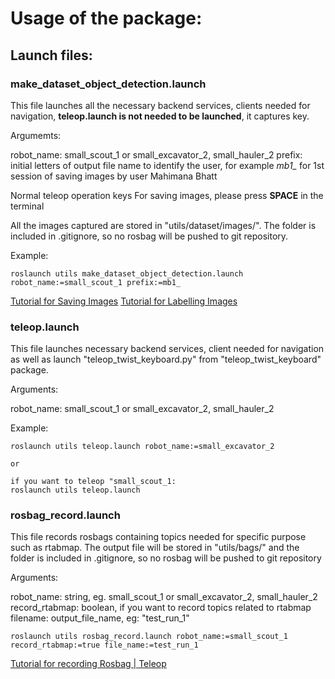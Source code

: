 # Usage of the package:

## Launch files:

### make_dataset_object_detection.launch

This file launches all the necessary backend services, clients needed for navigation, **teleop.launch is not needed to be launched**, it captures key. 

Argumemts:

robot_name: small_scout_1 or small_excavator_2, small_hauler_2
prefix: initial letters of output file name to identify the user, for example *mb1_* for 1st session of saving images by user Mahimana Bhatt

Normal teleop operation keys
For saving images, please press **SPACE** in the terminal

All the images captured are stored in "utils/dataset/images/". The folder is included in .gitignore, so no rosbag will be pushed to git repository.

Example:

```
roslaunch utils make_dataset_object_detection.launch robot_name:=small_scout_1 prefix:=mb1_
```

[Tutorial for Saving Images](https://youtu.be/5SokPAdBn2c)
[Tutorial for Labelling Images](https://youtu.be/SUINv33R71s)

### teleop.launch

This file launches necessary backend services, client needed for navigation as well as launch "teleop_twist_keyboard.py" from "teleop_twist_keyboard" package.

Arguments:

robot_name: small_scout_1 or small_excavator_2, small_hauler_2

Example:

```
roslaunch utils teleop.launch robot_name:=small_excavator_2

or

if you want to teleop "small_scout_1:
roslaunch utils teleop.launch
```

### rosbag_record.launch

This file records rosbags containing topics needed for specific purpose such as rtabmap. The output file will be stored in "utils/bags/" and the folder is included in .gitignore, so no rosbag will be pushed to git repository

Arguments:

robot_name: string, eg. small_scout_1 or small_excavator_2, small_hauler_2
record_rtabmap: boolean, if you want to record topics related to rtabmap
filename: output_file_name, eg: "test_run_1"

```
roslaunch utils rosbag_record.launch robot_name:=small_scout_1 record_rtabmap:=true file_name:=test_run_1
```


[Tutorial for recording Rosbag | Teleop](https://youtu.be/uRyz2Q1Ur-Q)